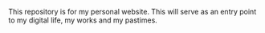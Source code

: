 This repository is for my personal website. This will serve as an entry point to my digital life, my works and my pastimes. 
